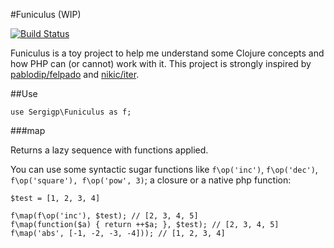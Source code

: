#Funiculus (WIP)

[![Build Status](https://travis-ci.org/sergigp/funiculus.svg?branch=master)](https://travis-ci.org/sergigp/funiculus)

Funiculus is a toy project to help me understand some Clojure concepts and how PHP can (or cannot) work with it. This project is strongly inspired by [pablodip/felpado](https://github.com/pablodip/felpado) and [nikic/iter](https://github.com/nikic/iter]).

##Use
```
use Sergigp\Funiculus as f;
```

###map

Returns a lazy sequence with functions applied.

You can use some syntactic sugar functions like `f\op('inc')`, `f\op('dec')`, `f\op('square'), f\op('pow', 3)`; a closure or a native php function:

```
$test = [1, 2, 3, 4]

f\map(f\op('inc'), $test); // [2, 3, 4, 5] 
f\map(function($a) { return ++$a; }, $test); // [2, 3, 4, 5]
f\map('abs', [-1, -2, -3, -4])); // [1, 2, 3, 4]
```
